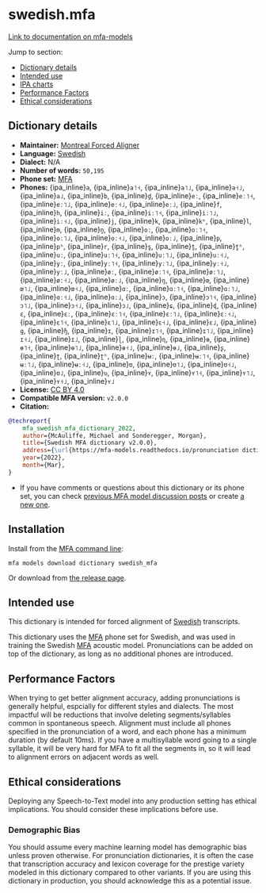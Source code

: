 
# swedish.mfa

[Link to documentation on mfa-models](https://mfa-models.readthedocs.io/en/main/dictionary/swedish_mfa.html)

Jump to section:

- [Dictionary details](#dictionary-details)
- [Intended use](#intended-use)
- [IPA charts](#ipa-charts)
- [Performance Factors](#performance-factors)
- [Ethical considerations](#ethical-considerations)

## Dictionary details

- **Maintainer:** [Montreal Forced Aligner](https://montreal-forced-aligner.readthedocs.io/)
- **Language:** [Swedish](https://en.wikipedia.org/wiki/Swedish_language)
- **Dialect:** N/A
- **Number of words:** `50,195`
- **Phone set:** [MFA](https://mfa-models.readthedocs.io/en/refactor/mfa_phone_set.html#swedish)
- **Phones:** {ipa_inline}`a`, {ipa_inline}`a˥˧`, {ipa_inline}`a˥˩`, {ipa_inline}`a˧˩`, {ipa_inline}`a˩`, {ipa_inline}`b`, {ipa_inline}`d̪`, {ipa_inline}`eː`, {ipa_inline}`eː˥˧`, {ipa_inline}`eː˥˩`, {ipa_inline}`eː˧˩`, {ipa_inline}`eː˩`, {ipa_inline}`f`, {ipa_inline}`h`, {ipa_inline}`iː`, {ipa_inline}`iː˥˧`, {ipa_inline}`iː˥˩`, {ipa_inline}`iː˧˩`, {ipa_inline}`j`, {ipa_inline}`k`, {ipa_inline}`kʰ`, {ipa_inline}`l`, {ipa_inline}`m`, {ipa_inline}`n̪`, {ipa_inline}`oː`, {ipa_inline}`oː˥˧`, {ipa_inline}`oː˥˩`, {ipa_inline}`oː˧˩`, {ipa_inline}`oː˩`, {ipa_inline}`p`, {ipa_inline}`pʰ`, {ipa_inline}`r`, {ipa_inline}`s̪`, {ipa_inline}`t̪`, {ipa_inline}`t̪ʰ`, {ipa_inline}`uː`, {ipa_inline}`uː˥˧`, {ipa_inline}`uː˥˩`, {ipa_inline}`uː˧˩`, {ipa_inline}`yː`, {ipa_inline}`yː˥˧`, {ipa_inline}`yː˥˩`, {ipa_inline}`yː˧˩`, {ipa_inline}`yː˩`, {ipa_inline}`øː`, {ipa_inline}`øː˥˧`, {ipa_inline}`øː˥˩`, {ipa_inline}`øː˧˩`, {ipa_inline}`øː˩`, {ipa_inline}`ŋ`, {ipa_inline}`œ`, {ipa_inline}`œ˥˩`, {ipa_inline}`œ˧˩`, {ipa_inline}`ɑː`, {ipa_inline}`ɑː˥˧`, {ipa_inline}`ɑː˥˩`, {ipa_inline}`ɑː˧˩`, {ipa_inline}`ɑː˩`, {ipa_inline}`ɔ`, {ipa_inline}`ɔ˥˧`, {ipa_inline}`ɔ˥˩`, {ipa_inline}`ɔ˧˩`, {ipa_inline}`ɔ˩`, {ipa_inline}`ɕ`, {ipa_inline}`ɖ`, {ipa_inline}`ɛ`, {ipa_inline}`ɛː`, {ipa_inline}`ɛː˥˧`, {ipa_inline}`ɛː˥˩`, {ipa_inline}`ɛː˧˩`, {ipa_inline}`ɛ˥˧`, {ipa_inline}`ɛ˥˩`, {ipa_inline}`ɛ˧˩`, {ipa_inline}`ɛ˩`, {ipa_inline}`ɡ`, {ipa_inline}`ɧ`, {ipa_inline}`ɪ`, {ipa_inline}`ɪ˥˧`, {ipa_inline}`ɪ˥˩`, {ipa_inline}`ɪ˧˩`, {ipa_inline}`ɪ˩`, {ipa_inline}`ɭ`, {ipa_inline}`ɳ`, {ipa_inline}`ɵ`, {ipa_inline}`ɵ˥˧`, {ipa_inline}`ɵ˥˩`, {ipa_inline}`ɵ˧˩`, {ipa_inline}`ɵ˩`, {ipa_inline}`ʂ`, {ipa_inline}`ʈ`, {ipa_inline}`ʈʰ`, {ipa_inline}`ʉː`, {ipa_inline}`ʉː˥˧`, {ipa_inline}`ʉː˥˩`, {ipa_inline}`ʉː˧˩`, {ipa_inline}`ʊ`, {ipa_inline}`ʊ˥˩`, {ipa_inline}`ʊ˧˩`, {ipa_inline}`ʊ˩`, {ipa_inline}`ʋ`, {ipa_inline}`ʏ`, {ipa_inline}`ʏ˥˧`, {ipa_inline}`ʏ˥˩`, {ipa_inline}`ʏ˧˩`, {ipa_inline}`ʏ˩`
- **License:** [CC BY 4.0](https://github.com/MontrealCorpusTools/mfa-models/tree/main/dictionary/swedish/MFA/v2.0.0/LICENSE)
- **Compatible MFA version:** `v2.0.0`
- **Citation:**

```bibtex
@techreport{
	mfa_swedish_mfa_dictionary_2022,
	author={McAuliffe, Michael and Sonderegger, Morgan},
	title={Swedish MFA dictionary v2.0.0},
	address={\url{https://mfa-models.readthedocs.io/pronunciation dictionary/Swedish/Swedish MFA dictionary v2_0_0.html}},
	year={2022},
	month={Mar},
}
```

- If you have comments or questions about this dictionary or its phone set, you can check [previous MFA model discussion posts](https://github.com/MontrealCorpusTools/mfa-models/discussions?discussions_q=Swedish+MFA+dictionary+v2.0.0) or create [a new one](https://github.com/MontrealCorpusTools/mfa-models/discussions/new).

## Installation

Install from the [MFA command line](https://montreal-forced-aligner.readthedocs.io/en/latest/user_guide/models/index.html):

```
mfa models download dictionary swedish_mfa
```

Or download from [the release page](https://github.com/MontrealCorpusTools/mfa-models/releases/tag/dictionary-swedish_mfa-v2.0.0).

## Intended use

This dictionary is intended for forced alignment of [Swedish](https://en.wikipedia.org/wiki/Swedish_language) transcripts.

This dictionary uses the [MFA](https://mfa-models.readthedocs.io/en/refactor/mfa_phone_set.html#swedish) phone set for Swedish, and was used in training the Swedish [MFA](https://mfa-models.readthedocs.io/en/refactor/mfa_phone_set.html#swedish) acoustic model.
Pronunciations can be added on top of the dictionary, as long as no additional phones are introduced.

## Performance Factors

When trying to get better alignment accuracy, adding pronunciations is generally helpful, espcially for different styles and dialects.  The most impactful will be reductions that
involve deleting segments/syllables common in spontaneous speech.  Alignment must include all phones specified in the pronunciation of a word, and each phone has
a minimum duration (by default 10ms). If you have a multisyllable word going to a single syllable, it will be very hard for MFA to fit all the segments in,
so it will lead to alignment errors on adjacent words as well.

## Ethical considerations

Deploying any Speech-to-Text model into any production setting has ethical implications. You should consider these implications before use.

### Demographic Bias

You should assume every machine learning model has demographic bias unless proven otherwise.
For pronunciation dictionaries, it is often the case that transcription accuracy and lexicon coverage for the prestige variety modeled in this dictionary compared to other variants.
If you are using this dictionary in production, you should acknowledge this as a potential issue.
